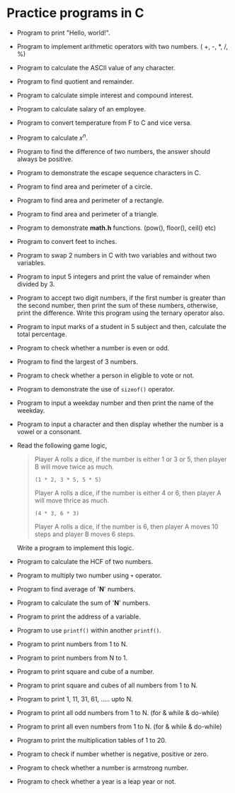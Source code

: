 # Practice programs in C

* Program to print "Hello, world!".

* Program to implement arithmetic operators with two numbers. ( +, -, *,  /, %)

* Program to calculate the ASCII value of any character.

* Program to find quotient and remainder.

* Program to calculate simple interest and compound interest.

* Program to calculate salary of an employee.

* Program to convert temperature from F to C and vice versa.

* Program to calculate $x^n$.

* Program to find the difference of two numbers, the answer should always be positive.

* Program to demonstrate the escape sequence characters in C.

* Program to find area and perimeter of a circle.

* Program to find area and perimeter of a rectangle.

* Program to find area and perimeter of a triangle.

* Program to demonstrate **math.h** functions. (pow(), floor(), ceil() etc)

* Program to convert feet to inches.

* Program to swap 2 numbers in C with two variables and without two variables.

* Program to input 5 integers and print the value of remainder when divided by 3.

* Program to accept two digit numbers, if the first number is greater than the second number, then print the sum of these numbers, otherwise, print the difference. Write this program using the ternary operator also.

* Program to input marks of a student in 5 subject and then, calculate the total percentage.

* Program to check whether a number is even or odd.

* Program to find the largest of 3 numbers.

* Program to check whether a person in eligible to vote or not.

* Program to demonstrate the use of `sizeof()` operator.

* Program to input a weekday number and then print the name of the weekday.

* Program to input a character and then display whether the number is a vowel or a consonant.

* Read the following game logic,

  > Player A rolls a dice, if the number is either 1 or 3 or 5, then player B will move twice as much.
  >
  > 	(1 * 2, 3 * 5, 5 * 5)
  >
  > Player A rolls a dice, if the number is either 4 or 6, then player A will move thrice as much.
  >
  > 	(4 * 3, 6 * 3)
  >
  > Player A rolls a dice, if the number is 6, then player A moves 10 steps and player B moves 6 steps.

  Write a program to implement this logic.

* Program to calculate the HCF of two numbers.

* Program to multiply two number using `+` operator.

* Program to find average of '**N**' numbers.

* Program to calculate the sum of '**N**' numbers.

* Program to print the address of a variable.

* Program to use `printf()` within another `printf()`.

* Program to print numbers from 1 to N.

* Program to print numbers from N to 1.

* Program to print square and cube of a number.

* Program to print square and cubes of all numbers from 1 to N.

* Program to print 1, 11, 31, 61, ..... upto N.

* Program to print all odd numbers from 1 to N. (for & while & do-while)

* Program to print all even numbers from 1 to N. (for & while & do-while)

* Program to print the multiplication tables of 1 to 20.

* Program to check if number whether is negative, positive or zero.

* Program to check whether a number is armstrong number.

* Program to check whether a year is a leap year or not.